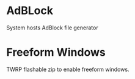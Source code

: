 AdBLock
=======
System hosts AdBlock file generator

Freeform Windows
================
TWRP flashable zip to enable freeform windows.
